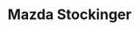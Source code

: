 ---
title: "Mazda Stockinger"
url: /rainbach-im-muehlkreis/mazda-stockinger/
shop: Autowerkstatt
---
